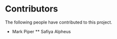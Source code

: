 # Contributors

The following people have contributed to this project.

* Mark Piper
** Safiya Alpheus 
